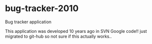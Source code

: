 # bug-tracker-2010
Bug tracker application

This application was developed 10 years ago in SVN Google code!! just migrated to git-hub so not sure if this actually works..
